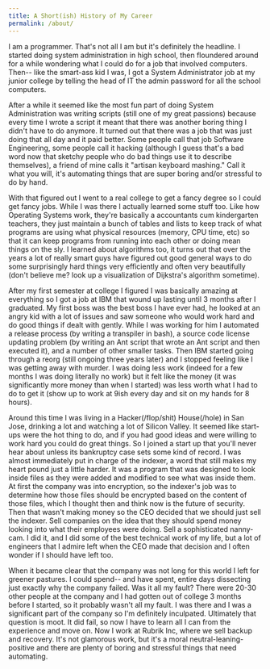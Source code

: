 ```yaml
---
title: A Short(ish) History of My Career
permalink: /about/
---
```

I am a programmer.
That's not all I am but it's definitely the headline. 
I started doing system administration in high school, then floundered around
for a while wondering what I could do for a job that involved computers.
Then-- like the smart-ass kid I was, I got a System Administrator job at my 
junior college by telling the head of IT the admin password for all the school 
computers. 

After a while it seemed like the most fun part of doing System
Administration was writing scripts (still one of my great passions) because 
every time I wrote a script it meant that there was another boring thing I
didn't have to do anymore. It turned out that there was a job that was just 
doing that all day and it paid better. Some people call that job 
Software Engineering, some people call it hacking (although I guess that's 
a bad word now that sketchy people who do bad things use it to describe 
themselves), a friend of mine calls it "artisan keyboard mashing." Call 
it what you will, it's automating things that are super boring and/or 
stressful to do by hand. 

With that figured out I went to a real college to get a fancy degree so 
I could get fancy jobs. While I was there I actually learned some stuff too. 
Like how Operating Systems work, they're basically a accountants cum kindergarten 
teachers, they just maintain a bunch of tables and lists to keep track of what
programs are using what physical resources (memory, CPU time, etc) so that it 
can keep programs from running into each other or doing mean things on the sly. 
I learned about algorithms too, it turns out that over the years a lot of really 
smart guys have figured out good general ways to do some surprisingly hard things 
very efficiently and often very beautifully (don't believe me? look up a 
visualization of Dijkstra's algorithm sometime). 

After my first semester at college I figured I was basically amazing at 
everything so I got a job at IBM that wound up lasting until 3 months after
I graduated. My first boss was the best boss I have ever had, he looked at an
angry kid with a lot of issues and saw someone who would work hard and do good 
things if dealt with gently. While I was working for him I automated a release
process (by writing a transpiler in bash), a source code license updating problem
(by writing an Ant script that wrote an Ant script and then executed it), and a
number of other smaller tasks. Then IBM started going through a reorg (still
ongoing three years later) and I stopped feeling like I was getting away with 
murder. I was doing less work (indeed for a few months I was doing literally 
no work) but it felt like the money (it was significantly more money than when
I started) was less worth what I had to do to get it (show up to work at 9ish
every day and sit on my hands for 8 hours). 

Around this time I was living in a Hacker(/flop/shit) House(/hole) in San Jose,
drinking a lot and watching a lot of Silicon Valley. It seemed like
start-ups were the hot thing to do, and if you had good ideas and were willing
to work hard you could do great things. So I joined a start up that you'll
never hear about unless its bankruptcy case sets some kind of record.
I was almost immediately put in charge of the indexer, a word that still makes
my heart pound just a little harder. It was a program that was designed to
look inside files as they were added and modified to see what was inside them.
At first the company was into encryption, so the indexer's job was to determine
how those files should be encrypted based on the content of those files, which
I thought then and think now is the future of security. Then that wasn't making
money so the CEO decided that we should just sell the indexer. Sell companies
on the idea that they should spend money looking into what their employees were 
doing. Sell a sophisticated nanny-cam. I did it, and I did some of the best technical 
work of my life, but a lot of engineers that I admire left when the CEO made that 
decision and I often wonder if I should have left too. 

When it became clear that the company was not long for this world I left for greener
pastures. I could spend-- and have spent, entire days dissecting just exactly why the 
company failed. Was it all my fault? There were 20-30 other people at the company and
I had gotten out of college 3 months before I started, so it probably wasn't all my 
fault. I was there and I was a significant part of the company so I'm definitely inculpated.
Ultimately that question is moot. It did fail, so now I have to learn all I can from the
experience and move on. Now I work at Rubrik Inc, where we sell backup and recovery. It's
not glamorous work, but it's a moral neutral-leaning-positive and there are plenty of boring
and stressful things that need automating.

